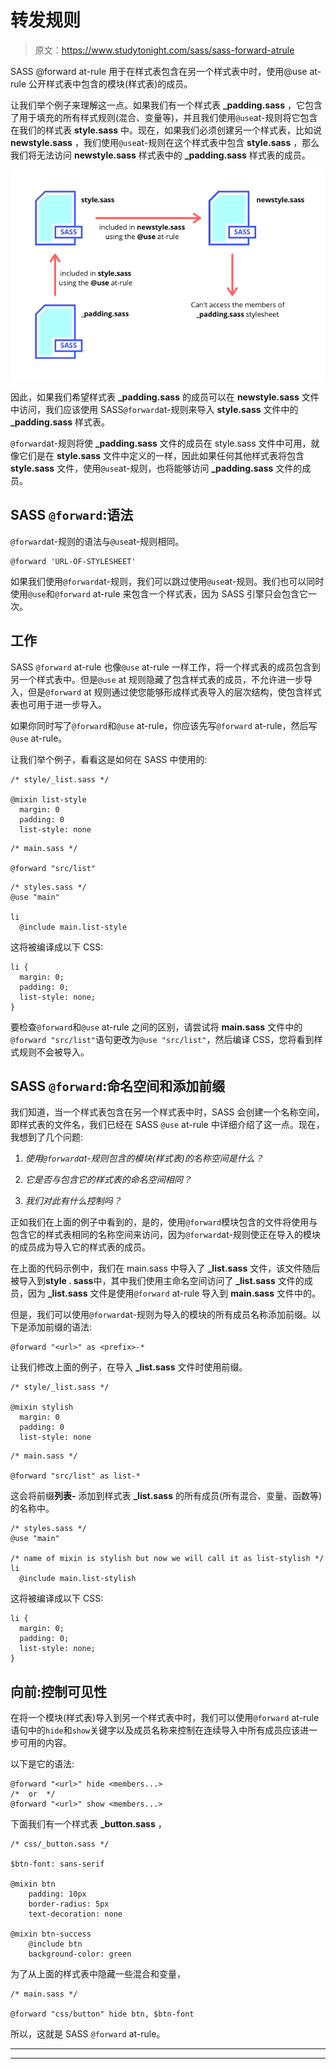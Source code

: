 # 转发规则

> 原文：<https://www.studytonight.com/sass/sass-forward-atrule>

SASS @forward at-rule 用于在样式表包含在另一个样式表中时，使用@use at-rule 公开样式表中包含的模块(样式表)的成员。

让我们举个例子来理解这一点。如果我们有一个样式表 **_padding.sass** ，它包含了用于填充的所有样式规则(混合、变量等)，并且我们使用`@use`at-规则将它包含在我们的样式表 **style.sass** 中。现在，如果我们必须创建另一个样式表，比如说 **newstyle.sass** ，我们使用`@use`at-规则在这个样式表中包含 **style.sass** ，那么我们将无法访问 **newstyle.sass** 样式表中的 **_padding.sass** 样式表的成员。

![SASS @forward at-rule](img/fc41ab665ad5433319742100465849e0.png)

因此，如果我们希望样式表 **_padding.sass** 的成员可以在 **newstyle.sass** 文件中访问，我们应该使用 SASS`@forward`at-规则来导入 **style.sass** 文件中的 **_padding.sass** 样式表。

`@forward`at-规则将使 **_padding.sass** 文件的成员在 style.sass 文件中可用，就像它们是在 **style.sass** 文件中定义的一样，因此如果任何其他样式表将包含 **style.sass** 文件，使用`@use`at-规则，也将能够访问 **_padding.sass** 文件的成员。

## SASS `@forward`:语法

`@forward`at-规则的语法与`@use`at-规则相同。

```
@forward 'URL-OF-STYLESHEET'
```

如果我们使用`@forward`at-规则，我们可以跳过使用`@use`at-规则。我们也可以同时使用`@use`和`@forward` at-rule 来包含一个样式表，因为 SASS 引擎只会包含它一次。

## 工作

SASS `@forward` at-rule 也像`@use` at-rule 一样工作，将一个样式表的成员包含到另一个样式表中。但是`@use` at 规则隐藏了包含样式表的成员，不允许进一步导入，但是`@forward` at 规则通过使您能够形成样式表导入的层次结构，使包含样式表也可用于进一步导入。

如果你同时写了`@forward`和`@use` at-rule，你应该先写`@forward` at-rule，然后写`@use` at-rule。

让我们举个例子，看看这是如何在 SASS 中使用的:

```
/* style/_list.sass */

@mixin list-style
  margin: 0
  padding: 0
  list-style: none
```

```
/* main.sass */

@forward "src/list"
```

```
/* styles.sass */
@use "main"

li
  @include main.list-style
```

这将被编译成以下 CSS:

```
li {
  margin: 0;
  padding: 0;
  list-style: none;
}
```

要检查`@forward`和`@use` at-rule 之间的区别，请尝试将 **main.sass** 文件中的`@forward "src/list"`语句更改为`@use "src/list"`，然后编译 CSS，您将看到样式规则不会被导入。

## SASS `@forward`:命名空间和添加前缀

我们知道，当一个样式表包含在另一个样式表中时，SASS 会创建一个名称空间，即样式表的文件名，我们已经在 SASS `@use` at-rule 中详细介绍了这一点。现在，我想到了几个问题:

1.  *使用`@forward`at-规则包含的模块(样式表)的名称空间是什么？*

2.  *它是否与包含它的样式表的命名空间相同？*

3.  *我们对此有什么控制吗？*

正如我们在上面的例子中看到的，是的，使用`@forward`模块包含的文件将使用与包含它的样式表相同的名称空间来访问，因为`@forward`at-规则使正在导入的模块的成员成为导入它的样式表的成员。

在上面的代码示例中，我们在 main.sass 中导入了 **_list.sass** 文件，该文件随后被导入到**style . sass**中，其中我们使用主命名空间访问了 **_list.sass** 文件的成员，因为 **_list.sass** 文件是使用`@forward` at-rule 导入到 **main.sass** 文件中的。

但是，我们可以使用`@forward`at-规则为导入的模块的所有成员名称添加前缀。以下是添加前缀的语法:

```
@forward "<url>" as <prefix>-*
```

让我们修改上面的例子，在导入 **_list.sass** 文件时使用前缀。

```
/* style/_list.sass */

@mixin stylish
  margin: 0
  padding: 0
  list-style: none
```

```
/* main.sass */

@forward "src/list" as list-*
```

这会将前缀**列表-** 添加到样式表 **_list.sass** 的所有成员(所有混合、变量、函数等)的名称中。

```
/* styles.sass */
@use "main"

/* name of mixin is stylish but now we will call it as list-stylish */
li
  @include main.list-stylish
```

这将被编译成以下 CSS:

```
li {
  margin: 0;
  padding: 0;
  list-style: none;
}
```

## 向前:控制可见性

在将一个模块(样式表)导入到另一个样式表中时，我们可以使用`@forward` at-rule 语句中的`hide`和`show`关键字以及成员名称来控制在连续导入中所有成员应该进一步可用的内容。

以下是它的语法:

```
@forward "<url>" hide <members...> 
/*  or  */ 
@forward "<url>" show <members...>
```

下面我们有一个样式表 **_button.sass** ，

```
/* css/_button.sass */ 

$btn-font: sans-serif

@mixin btn
    padding: 10px
    border-radius: 5px
    text-decoration: none

@mixin btn-success
    @include btn
    background-color: green 
```

为了从上面的样式表中隐藏一些混合和变量，

```
/* main.sass */

@forward "css/button" hide btn, $btn-font
```

所以，这就是 SASS `@forward` at-rule。

* * *

* * *